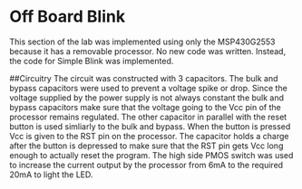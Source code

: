 # Off Board Blink
This section of the lab was implemented using only the MSP430G2553 because it has a removable processor. No new code was written. Instead, the code for Simple Blink was implemented.

##Circuitry 
The circuit was constructed with 3 capacitors. The bulk and bypass capacitors were used to prevent a voltage spike or drop. Since the voltage supplied by the power supply is not always constant the bulk and bypass capacitors make sure that the voltage going to the Vcc pin of the processor remains regulated. The other capacitor in parallel with the reset button is used simliarly to the bulk and bypass. When the button is pressed Vcc is given to the RST pin on the processor. The capacitor holds a charge after the button is depressed to make sure that the RST pin gets Vcc long enough to actually reset the program. The high side PMOS switch was used to increase the current output by the processor from 6mA to the required 20mA to light the LED.